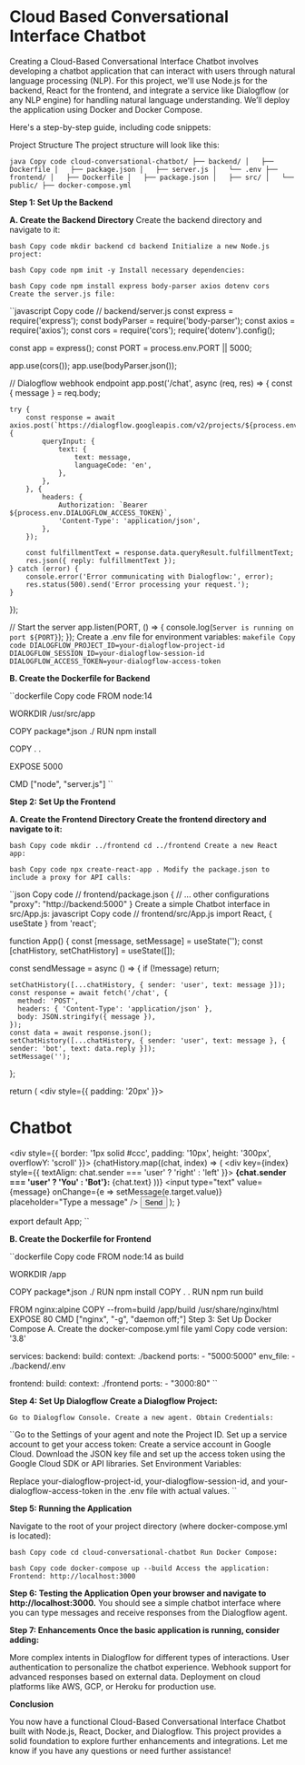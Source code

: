 # Cloud Based Conversational Interface Chatbot

Creating a Cloud-Based Conversational Interface Chatbot involves developing a chatbot application that can interact with users through natural language processing (NLP). For this project, we'll use Node.js for the backend, React for the frontend, and integrate a service like Dialogflow (or any NLP engine) for handling natural language understanding. We’ll deploy the application using Docker and Docker Compose.

Here's a step-by-step guide, including code snippets:

Project Structure
The project structure will look like this:

``java
Copy code
cloud-conversational-chatbot/
├── backend/
│   ├── Dockerfile
│   ├── package.json
│   ├── server.js
│   └── .env
├── frontend/
│   ├── Dockerfile
│   ├── package.json
│   ├── src/
│   └── public/
├── docker-compose.yml
``

**Step 1: Set Up the Backend**

**A. Create the Backend Directory**
Create the backend directory and navigate to it:

``bash
Copy code
mkdir backend
cd backend
Initialize a new Node.js project:
``

``bash
Copy code
npm init -y
Install necessary dependencies:
``

``bash
Copy code
npm install express body-parser axios dotenv cors
Create the server.js file:
``

``javascript
Copy code
// backend/server.js
const express = require('express');
const bodyParser = require('body-parser');
const axios = require('axios');
const cors = require('cors');
require('dotenv').config();

const app = express();
const PORT = process.env.PORT || 5000;

app.use(cors());
app.use(bodyParser.json());

// Dialogflow webhook endpoint
app.post('/chat', async (req, res) => {
    const { message } = req.body;

    try {
        const response = await axios.post(`https://dialogflow.googleapis.com/v2/projects/${process.env.DIALOGFLOW_PROJECT_ID}/agent/sessions/${process.env.DIALOGFLOW_SESSION_ID}:detectIntent`, {
            queryInput: {
                text: {
                    text: message,
                    languageCode: 'en',
                },
            },
        }, {
            headers: {
                Authorization: `Bearer ${process.env.DIALOGFLOW_ACCESS_TOKEN}`,
                'Content-Type': 'application/json',
            },
        });

        const fulfillmentText = response.data.queryResult.fulfillmentText;
        res.json({ reply: fulfillmentText });
    } catch (error) {
        console.error('Error communicating with Dialogflow:', error);
        res.status(500).send('Error processing your request.');
    }
});

// Start the server
app.listen(PORT, () => {
    console.log(`Server is running on port ${PORT}`);
});
Create a .env file for environment variables:
``makefile
Copy code
DIALOGFLOW_PROJECT_ID=your-dialogflow-project-id
DIALOGFLOW_SESSION_ID=your-dialogflow-session-id
DIALOGFLOW_ACCESS_TOKEN=your-dialogflow-access-token
``

**B. Create the Dockerfile for Backend**

``dockerfile
Copy code
FROM node:14

WORKDIR /usr/src/app

COPY package*.json ./
RUN npm install

COPY . .

EXPOSE 5000

CMD ["node", "server.js"]
``

**Step 2: Set Up the Frontend**

**A. Create the Frontend Directory Create the frontend directory and navigate to it:**

``bash
Copy code
mkdir ../frontend
cd ../frontend
Create a new React app:
``

``bash
Copy code
npx create-react-app .
Modify the package.json to include a proxy for API calls:
``

``json
Copy code
// frontend/package.json
{
  // ... other configurations
  "proxy": "http://backend:5000"
}
Create a simple Chatbot interface in src/App.js:
javascript
Copy code
// frontend/src/App.js
import React, { useState } from 'react';

function App() {
  const [message, setMessage] = useState('');
  const [chatHistory, setChatHistory] = useState([]);

  const sendMessage = async () => {
    if (!message) return;

    setChatHistory([...chatHistory, { sender: 'user', text: message }]);
    const response = await fetch('/chat', {
      method: 'POST',
      headers: { 'Content-Type': 'application/json' },
      body: JSON.stringify({ message }),
    });
    const data = await response.json();
    setChatHistory([...chatHistory, { sender: 'user', text: message }, { sender: 'bot', text: data.reply }]);
    setMessage('');
  };

  return (
    <div style={{ padding: '20px' }}>
      <h1>Chatbot</h1>
      <div style={{ border: '1px solid #ccc', padding: '10px', height: '300px', overflowY: 'scroll' }}>
        {chatHistory.map((chat, index) => (
          <div key={index} style={{ textAlign: chat.sender === 'user' ? 'right' : 'left' }}>
            <strong>{chat.sender === 'user' ? 'You' : 'Bot'}:</strong> {chat.text}
          </div>
        ))}
      </div>
      <input
        type="text"
        value={message}
        onChange={e => setMessage(e.target.value)}
        placeholder="Type a message"
      />
      <button onClick={sendMessage}>Send</button>
    </div>
  );
}

export default App;
``

**B. Create the Dockerfile for Frontend**

``dockerfile
Copy code
FROM node:14 as build

WORKDIR /app

COPY package*.json ./
RUN npm install
COPY . .
RUN npm run build

FROM nginx:alpine
COPY --from=build /app/build /usr/share/nginx/html
EXPOSE 80
CMD ["nginx", "-g", "daemon off;"]
Step 3: Set Up Docker Compose
A. Create the docker-compose.yml file
yaml
Copy code
version: '3.8'

services:
  backend:
    build:
      context: ./backend
    ports:
      - "5000:5000"
    env_file:
      - ./backend/.env

  frontend:
    build:
      context: ./frontend
    ports:
      - "3000:80"
      ``
      
**Step 4: Set Up Dialogflow Create a Dialogflow Project:**

``Go to Dialogflow Console.
Create a new agent.
Obtain Credentials:
``

``Go to the Settings of your agent and note the Project ID.
Set up a service account to get your access token:
Create a service account in Google Cloud.
Download the JSON key file and set up the access token using the Google Cloud SDK or API libraries.
Set Environment Variables:

Replace your-dialogflow-project-id, your-dialogflow-session-id, and your-dialogflow-access-token in the .env file with actual values.
``

**Step 5: Running the Application**

Navigate to the root of your project directory (where docker-compose.yml is located):

``bash
Copy code
cd cloud-conversational-chatbot
Run Docker Compose:
``

``bash
Copy code
docker-compose up --build
Access the application:
Frontend: http://localhost:3000
``

**Step 6: Testing the Application Open your browser and navigate to http://localhost:3000.**
You should see a simple chatbot interface where you can type messages and receive responses from the Dialogflow agent.

**Step 7: Enhancements Once the basic application is running, consider adding:**

More complex intents in Dialogflow for different types of interactions.
User authentication to personalize the chatbot experience.
Webhook support for advanced responses based on external data.
Deployment on cloud platforms like AWS, GCP, or Heroku for production use.

**Conclusion**

You now have a functional Cloud-Based Conversational Interface Chatbot built with Node.js, React, Docker, and Dialogflow. This project provides a solid foundation to explore further enhancements and integrations. Let me know if you have any questions or need further assistance!
